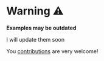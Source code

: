 # Warning ⚠

**Examples may be outdated**

I will update them soon

You [contributions](https://github.com/Maxim-Mazurok/sax-ts/blob/master/CONTRIBUTING.md) are very welcome!
